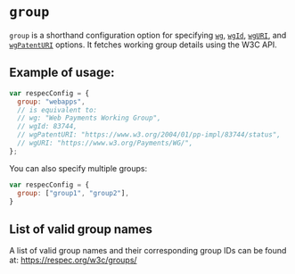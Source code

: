 # `group`

`group` is a shorthand configuration option for specifying [`wg`](wg), [`wgId`](wgId), [`wgURI`](wgURI), and [`wgPatentURI`](wgPatentURI) options. It fetches working group details using the W3C API.

## Example of usage:

``` js
var respecConfig = {
  group: "webapps",
  // is equivalent to:
  // wg: "Web Payments Working Group",
  // wgId: 83744,
  // wgPatentURI: "https://www.w3.org/2004/01/pp-impl/83744/status",
  // wgURI: "https://www.w3.org/Payments/WG/",
};
```

You can also specify multiple groups:
``` js
var respecConfig = {
  group: ["group1", "group2"],
}
```

## List of valid group names

A list of valid group names and their corresponding group IDs can be found at: https://respec.org/w3c/groups/